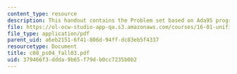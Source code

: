 ```yaml
---
content_type: resource
description: This handout contains the Problem set based on Ada95 program for date.
file: https://ol-ocw-studio-app-qa.s3.amazonaws.com/courses/16-01-unified-engineering-i-ii-iii-iv-fall-2005-spring-2006/379466f3ddda9b65f79db0cc7235b0b2_c08_ps04_fall03.pdf
file_type: application/pdf
parent_uid: a6eb2151-6f41-806d-94ff-dc83eb5f4337
resourcetype: Document
title: c08_ps04_fall03.pdf
uid: 379466f3-ddda-9b65-f79d-b0cc7235b0b2
---
```

